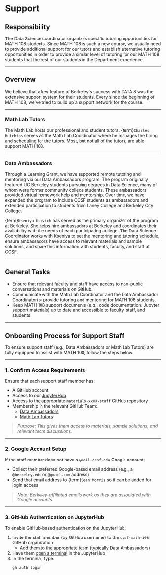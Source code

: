 # Support

## Responsibility
The Data Science coordinator organizes specific tutoring opportunities for MATH 108 students. Since MATH 108 is such a new course, we usually need to provide additional support for our tutors and establish alternative tutoring opportunities in order to provide a similar level of tutoring for our MATH 108 students that the rest of our students in the Department experience.

---

## Overview
We believe that a key feature of Berkeley's success with DATA 8 was the extensive support system for their students. Every since the beginning of MATH 108, we've tried to build up a support network for the course. 

---

### Math Lab Tutors
The Math Lab hosts our professional and student tutors. {term}`Charles Hutchins` serves as the Math Lab Coordinator where he manages the hiring and scheduling for the tutors. Most, but not all of the tutors, are able support MATH 108.

---

### Data Ambassadors
Through a Learning Grant, we have supported remote tutoring and mentoring via our Data Ambassadors program. The program originally featured UC Berkeley students pursuing degrees in Data Science, many of whom were former community college students. These ambassadors provided virtual homework help and mentorship. Over time, we have expanded the program to include CCSF students as ambassadors and extended participation to students from Laney College and Berkeley City College.

{term}`Kseniya Usovich` has served as the primary organizer of the program at Berkeley. She helps hire ambassadors at Berkeley and coordinates their availability with the needs of each participating college. The Data Science Coordinator works with Kseniya to set the mentoring and tutoring schedule, ensure ambassadors have access to relevant materials and sample solutions, and share this information with students, faculty, and staff at CCSF.

---

## General Tasks
- Ensure that relevant faculty and staff have access to non-public conversations and materials on GitHub.
- Communicate with the Math Lab Coordinator and the Data Ambassador Coordinator(s) provide tutoring and mentoring for MATH 108 students.
- Keep MATH 108 support documents (e.g., code documentation, Jupyter support materials) up to date and accessible to faculty, staff, and students.

---

## Onboarding Process for Support Staff

To ensure support staff (e.g., Data Ambassadors or Math Lab Tutors) are fully equipped to assist with MATH 108, follow the steps below:

---

### 1. Confirm Access Requirements

Ensure that each support staff member has:

- A GitHub account
- Access to our [JupyterHub](https://your-hub-url)
- Access to the appropriate `materials-xxXX-staff` GitHub repository
- Membership in the relevant GitHub Team:
  - [Data Ambassadors](https://github.com/orgs/ccsf-math-108/teams/data-ambassadors)
  - [Math Lab Tutors](https://github.com/orgs/ccsf-math-108/teams/math-lab-tutors)

> _Purpose: This gives them access to materials, sample solutions, and relevant team discussions._

---

### 2. Google Account Setup

If the staff member does not have a `@mail.ccsf.edu` Google account:

- Collect their preferred Google-based email address (e.g., a `@berkeley.edu` or `@gmail.com` address)
- Send that email address to {term}`Sean Morris` so it can be added for login access

> _Note: Berkeley-affiliated emails work as they are associated with Google accounts._

---

### 3. GitHub Authentication on JupyterHub

To enable GitHub-based authentication on the JupyterHub:

1. Invite the staff member (by GitHub username) to the `ccsf-math-108` GitHub organization  
   - Add them to the appropriate team (typically Data Ambassadors)
2. Have them [open a terminal](https://jupyterlab.readthedocs.io/en/latest/user/terminal.html) in the JupyterHub
3. In the terminal, type:
   ```bash
   gh auth login
